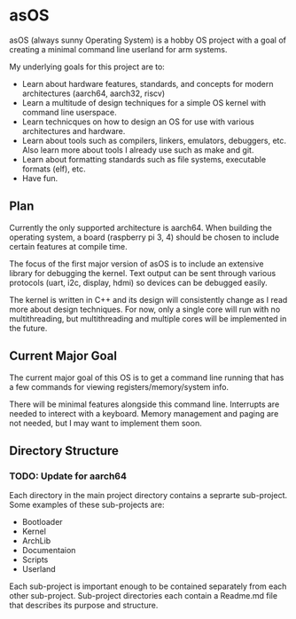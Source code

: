 # asOS

asOS (always sunny Operating System) is a hobby OS project with a goal of creating a minimal command line userland for arm systems.

My underlying goals for this project are to:
* Learn about hardware features, standards, and concepts for modern architectures (aarch64, aarch32, riscv)
* Learn a multitude of design techniques for a simple OS kernel with command line userspace.
* Learn technicques on how to design an OS for use with various architectures and hardware.
* Learn about tools such as compilers, linkers, emulators, debuggers, etc.
Also learn more about tools I already use such as make and git.
* Learn about formatting standards such as file systems, executable formats (elf), etc.
* Have fun.

## Plan

Currently the only supported architecture is aarch64.
When building the operating system, a board (raspberry pi 3, 4) should be chosen to include certain features at compile time.

The focus of the first major version of asOS is to include an extensive library for debugging the kernel.
Text output can be sent through various protocols (uart, i2c, display, hdmi) so devices can be debugged easily.

The kernel is written in C++ and its design will consistently change as I read more about design techniques.
For now, only a single core will run with no multithreading, but multithreading and multiple cores will be implemented in the future.

## Current Major Goal

The current major goal of this OS is to get a command line running that has a few commands for viewing registers/memory/system info.

There will be minimal features alongside this command line.
Interrupts are needed to interect with a keyboard.
Memory management and paging are not needed, but I may want to implement them soon.

## Directory Structure
### TODO: Update for aarch64

Each directory in the main project directory contains a seprarte sub-project.
Some examples of these sub-projects are:
* Bootloader
* Kernel
* ArchLib
* Documentaion
* Scripts
* Userland

Each sub-project is important enough to be contained separately from each other sub-project.
Sub-project directories each contain a Readme.md file that describes its purpose and structure.

